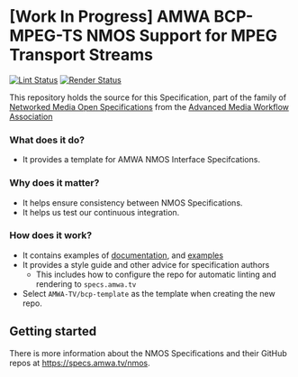 # \[Work In Progress\] AMWA BCP-MPEG-TS NMOS Support for MPEG Transport Streams

[![Lint Status](https://github.com/AMWA-TV/bcp-mpeg-ts/workflows/Lint/badge.svg)](https://github.com/AMWA-TV/bcp-mpeg-ts/actions?query=workflow%3ALint)
[![Render Status](https://github.com/AMWA-TV/bcp-mpeg-ts/workflows/Render/badge.svg)](https://github.com/AMWA-TV/bcp-mpeg-ts/actions?query=workflow%3ARender)

This repository holds the source for this Specification, part of the family of [Networked Media Open Specifications](https://specs.amwa.tv/nmos) from the [Advanced Media Workflow Association](https://amwa.tv)

<!-- INTRO-START -->

### What does it do?

- It provides a template for AMWA NMOS Interface Specifcations.

### Why does it matter?

- It helps ensure consistency between NMOS Specifications.
- It helps us test our continuous integration.

### How does it work?

- It contains examples of [documentation](docs/), and [examples](examples/)
- It provides a style guide and other advice for specification authors
  - This includes how to configure the repo for automatic linting and rendering to `specs.amwa.tv`
- Select `AMWA-TV/bcp-template` as the template when creating the new repo.

<!-- INTRO-END -->

## Getting started

There is more information about the NMOS Specifications and their GitHub repos at <https://specs.amwa.tv/nmos>.
